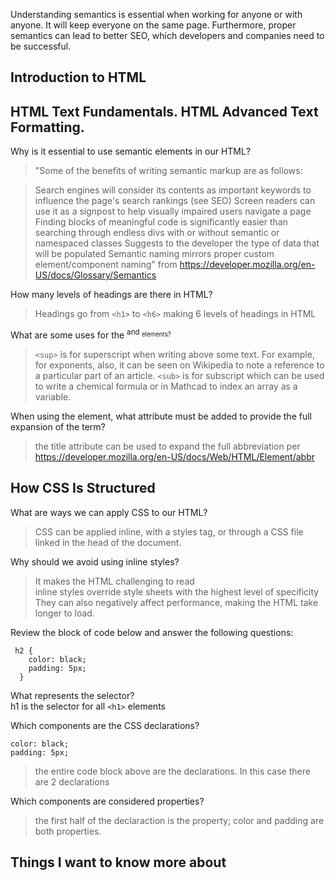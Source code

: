 Understanding semantics is essential when working for anyone or with anyone.
It will keep everyone on the same page. Furthermore, proper semantics can lead to better SEO, which developers and companies need to be successful. 
## Introduction to HTML
## HTML Text Fundamentals. HTML Advanced Text Formatting.

Why is it essential to use semantic elements in our HTML?
>"Some of the benefits of writing semantic markup are as follows:

>Search engines will consider its contents as important keywords to influence the page's search rankings (see SEO)
>Screen readers can use it as a signpost to help visually impaired users navigate a page
>Finding blocks of meaningful code is significantly easier than searching through endless divs with or without semantic or namespaced classes
>Suggests to the developer the type of data that will be populated
>Semantic naming mirrors proper custom element/component naming" from https://developer.mozilla.org/en-US/docs/Glossary/Semantics


How many levels of headings are there in HTML?
>Headings go from ```<h1>``` to ```<h6>``` making 6 levels of headings in HTML


What are some uses for the <sup> and <sub> elements?
  >```<sup>``` is for superscript when writing above some text. For example, for exponents, also, it can be seen on Wikipedia to note a reference to a particular part of an article. 
  >```<sub>``` is for subscript which can be used to write a chemical formula or in Mathcad to index an array as a variable.
  
When using the <abbr> element, what attribute must be added to provide the full expansion of the term?
>the title attribute can be used to expand the full abbreviation per https://developer.mozilla.org/en-US/docs/Web/HTML/Element/abbr


## How CSS Is Structured
  
What are ways we can apply CSS to our HTML?
  >CSS can be applied inline, with a styles tag, or through a CSS file linked in the head of the document.
  
  
Why should we avoid using inline styles?
  >It makes the HTML challenging to read  
  >inline styles override style sheets with the highest level of specificity  
  >They can also negatively affect performance, making the HTML take longer to load.  
  
Review the block of code below and answer the following questions:  
 ```
  h2 { 
     color: black;
     padding: 5px;
   }
```   
  What represents the selector?  
  h1 is the selector for all ```<h1>``` elements  
  
  
  Which components are the CSS declarations?   
  ```
  color: black;
  padding: 5px;
  ```   
  >the entire code block above are the declarations. In this case there are 2 declarations  
    
  Which components are considered properties?  
  >the first half of the declaraction is the property; color and padding are both properties. 
  
  



## Things I want to know more about
